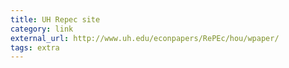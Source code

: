 ```yaml
---
title: UH Repec site
category: link
external_url: http://www.uh.edu/econpapers/RePEc/hou/wpaper/
tags: extra
---
```

